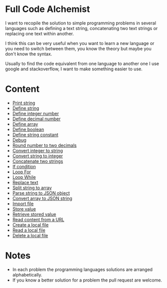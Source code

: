 # Full Code Alchemist

I want to recopile the solution to simple programming problems in several languages such as defining a text string, concatenating two text strings or replacing one text within another.

I think this can be very useful when you want to learn a new language or you need to switch between them, you know the theory but maybe you don't know the syntax.

Usually to find the code equivalent from one language to another one I use google and stackoverflow, I want to make something easier to use.

# Content

- [Print string](https://github.com/vivirenremoto/equivalent_code/blob/master/content/print_string.md)
- [Define string](https://github.com/vivirenremoto/equivalent_code/blob/master/content/define_string.md)
- [Define integer number](https://github.com/vivirenremoto/equivalent_code/blob/master/content/define_integer_number.md)
- [Define decimal number](https://github.com/vivirenremoto/equivalent_code/blob/master/content/define_decimal_number.md)
- [Define array](https://github.com/vivirenremoto/equivalent_code/blob/master/content/define_array.md)
- [Define boolean](https://github.com/vivirenremoto/equivalent_code/blob/master/content/define_boolean.md)
- [Define string constant](https://github.com/vivirenremoto/equivalent_code/blob/master/content/define_string_constant.md)
- [Debug](https://github.com/vivirenremoto/equivalent_code/blob/master/content/debug.md)
- [Round number to two decimals](https://github.com/vivirenremoto/equivalent_code/blob/master/content/round_number_two_decimals.md)
- [Convert integer to string](https://github.com/vivirenremoto/equivalent_code/blob/master/content/convert_integer_to_string.md)
- [Convert string to integer](https://github.com/vivirenremoto/equivalent_code/blob/master/content/convert_string_to_integer.md)
- [Concatenate two strings](https://github.com/vivirenremoto/equivalent_code/blob/master/content/concatenate_two_strings.md)
- [If condition](https://github.com/vivirenremoto/equivalent_code/blob/master/content/if_condition.md)
- [Loop For](https://github.com/vivirenremoto/equivalent_code/blob/master/content/loop_for.md)
- [Loop While](https://github.com/vivirenremoto/equivalent_code/blob/master/content/loop_while.md)
- [Replace text](https://github.com/vivirenremoto/equivalent_code/blob/master/content/replace_text.md)
- [Split string to array](https://github.com/vivirenremoto/equivalent_code/blob/master/content/split_string_to_array.md)
- [Parse string to JSON object](https://github.com/vivirenremoto/equivalent_code/blob/master/content/parse_json.md)
- [Convert array to JSON string](https://github.com/vivirenremoto/equivalent_code/blob/master/content/convert_array_to_json_string.md)
- [Import file](https://github.com/vivirenremoto/equivalent_code/blob/master/content/import_file.md)
- [Store value](https://github.com/vivirenremoto/equivalent_code/blob/master/content/store_value.md)
- [Retrieve stored value](https://github.com/vivirenremoto/equivalent_code/blob/master/content/retrieve_stored_value.md)
- [Read content from a URL](https://github.com/vivirenremoto/equivalent_code/blob/master/content/read_content_from_url.md)
- [Create a local file](https://github.com/vivirenremoto/equivalent_code/blob/master/content/create_local_file.md)
- [Read a local file](https://github.com/vivirenremoto/equivalent_code/blob/master/content/read_local_file.md)
- [Delete a local file](https://github.com/vivirenremoto/equivalent_code/blob/master/content/delete_local_file.md)

# Notes

- In each problem the programming languages solutions are arranged alphabetically.
- If you know a better solution for a problem the pull request are welcome.
